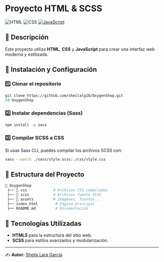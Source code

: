 # Proyecto HTML & SCSS

![HTML](https://img.shields.io/badge/HTML-5-orange?style=for-the-badge&logo=html5) ![CSS](https://img.shields.io/badge/CSS-CSS3-blueviolet?style=for-the-badge&logo=css) [![JavaScript](https://img.shields.io/badge/JavaScript-F7DF1E?style=for-the-badge&logo=javascript&logoColor=black)](https://developer.mozilla.org/en-US/docs/Web/JavaScript)

## 📌 Descripción
Este proyecto utiliza **HTML**, **CSS** y **JavaScript** para crear una interfaz web moderna y estilizada.

## 🚀 Instalación y Configuración

### 1️⃣ Clonar el repositorio
```sh
git clone https://github.com/sheilalg10/OxygenShop.git
cd OxygenShop
```

### 2️⃣ Instalar dependencias (Sass)
```sh
npm install -g sass
```

### 3️⃣ Compilar SCSS a CSS
Si usas Sass CLI, puedes compilar los archivos SCSS con:
```sh
sass --watch ./sass/style.scss:./css/style.css
```

## 📂 Estructura del Proyecto
```sh
📁 OxygenShop
 ├── 📁 css            # Archivos CSS compilados
 ├── 📁 scss           # Archivos fuente SCSS
 ├── 📁 assets         # Imágenes, fuentes...
 ├── index.html        # Página principal
 ├── README.md         # Documentación
```

## 🎨 Tecnologías Utilizadas
- **HTML5** para la estructura del sitio web.
- **SCSS** para estilos avanzados y modularización.

---
✍️ **Autor:** [Sheila Lara García](https://github.com/sheilalg10)

